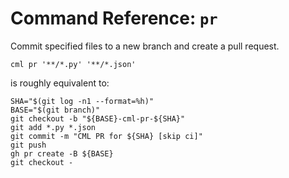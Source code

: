 # Command Reference: `pr`

Commit specified files to a new branch and create a pull request.

```dvc
cml pr '**/*.py' '**/*.json'
```

is roughly equivalent to:

```dvc
SHA="$(git log -n1 --format=%h)"
BASE="$(git branch)"
git checkout -b "${BASE}-cml-pr-${SHA}"
git add *.py *.json
git commit -m "CML PR for ${SHA} [skip ci]"
git push
gh pr create -B ${BASE}
git checkout -
```
